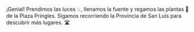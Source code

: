 ¡Genial! Prendimos las luces :bulb:, llenamos la fuente y regamos las plantas :blossom: de la Plaza Pringles. Sigamos recorriendo la Provincia de San Luis para descubrir más lugares. :motorway: